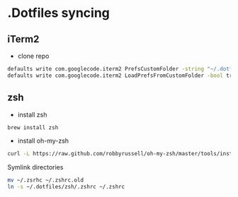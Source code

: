 # .Dotfiles syncing

## iTerm2
- clone repo
```bash
defaults write com.googlecode.iterm2 PrefsCustomFolder -string "~/.dotfiles/iterm2"
defaults write com.googlecode.iterm2 LoadPrefsFromCustomFolder -bool true</code>
```

## zsh
- install zsh
```bash
brew install zsh
```

- install oh-my-zsh
```bash
curl -L https://raw.github.com/robbyrussell/oh-my-zsh/master/tools/install.sh | sh
```

Symlink directories
```bash
mv ~/.zsrhc ~/.zshrc.old
ln -s ~/.dotfiles/zsh/.zshrc ~/.zshrc
```

